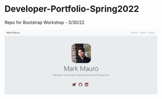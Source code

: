 # Developer-Portfolio-Spring2022
Repo for Bootstrap Workshop - 3/30/22

![alt text](https://raw.githubusercontent.com/msucomputerclub/Developer-Portfolio-Spring2022/main/assets/readme_photo.png)
